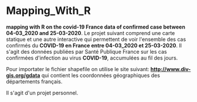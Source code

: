 # Mapping_With_R
**mapping with R on the covid-19 France data of confirmed case between 04-03_2020 and 25-03-2020**.
Le projet suivant comprend une carte statique et une autre interactive qui permettent de voir l'ensemble des cas confirmés du **COVID-19 en France entre 04-03_2020 et 25-03-2020**. Il s'agit des données publiées par Santé Publique France sur les cas confirmées d'infection au virus **COVID-19**, accumulées au fil des jours.


Pour importater le fichier shapefile on utilise le site suivant:  **http://www.div-gis.org/gdata**  qui contient les coordonnées géographiques des départements français.

Il s'agit d'un projet personnel. 
